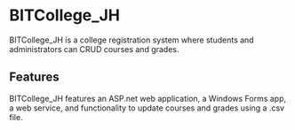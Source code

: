 # BITCollege_JH

BITCollege_JH is a college registration system where students and administrators can CRUD courses and grades.

## Features

BITCollege_JH features an ASP.net web application, a Windows Forms app, a web service, and functionality to update courses and grades using a .csv file.
